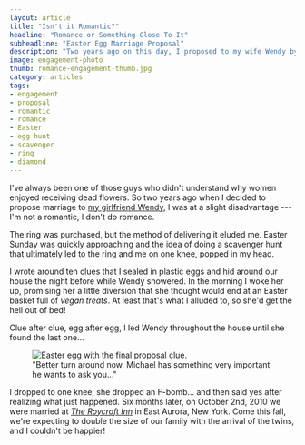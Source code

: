 ```yaml
---
layout: article
title: "Isn't it Romantic?"
headline: "Romance or Something Close To It"
subheadline: "Easter Egg Marriage Proposal"
description: "Two years ago on this day, I proposed to my wife Wendy by leading her on an Easter egg scavenger hunt."
image: engagement-photo
thumb: romance-engagement-thumb.jpg
category: articles
tags: 
- engagement
- proposal
- romantic
- romance
- Easter
- egg hunt
- scavenger
- ring
- diamond
---
```

I've always been one of those guys who didn't understand why women enjoyed receiving dead flowers. So two years ago when I decided to propose marriage to [my girlfriend Wendy](http://2littlerosebuds.com/), I was at a slight disadvantage --- I'm not a romantic, I don't do romance.

The ring was purchased, but the method of delivering it eluded me. Easter Sunday was quickly approaching and the idea of doing a scavenger hunt that ultimately led to the ring and me on one knee, popped in my head.

I wrote around ten clues that I sealed in plastic eggs and hid around our house the night before while Wendy showered. In the morning I woke her up, promising her a little diversion that she thought would end at an Easter basket full of *vegan treats*. At least that's what I alluded to, so she'd get the hell out of bed!

Clue after clue, egg after egg, I led Wendy throughout the house until she found the last one...

<figure><img src="{{ site.url }}/images/final-egg-clue.jpg" alt="Easter egg with the final proposal clue." />
	<figcaption>"Better turn around now. Michael has something very important he wants to ask you..."</figcaption>
</figure>

I dropped to one knee, she dropped an F-bomb... and then said yes after realizing what just happened. Six months later, on October 2nd, 2010 we were married at [*The Roycroft Inn*](http://www.roycroftinn.com/) in East Aurora, New York. Come this fall, we're expecting to double the size of our family with the arrival of the twins, and I couldn't be happier!